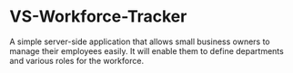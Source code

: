 # VS-Workforce-Tracker
A simple server-side application that allows small business owners to manage their employees easily. It will enable them to define departments and various roles for the workforce.
